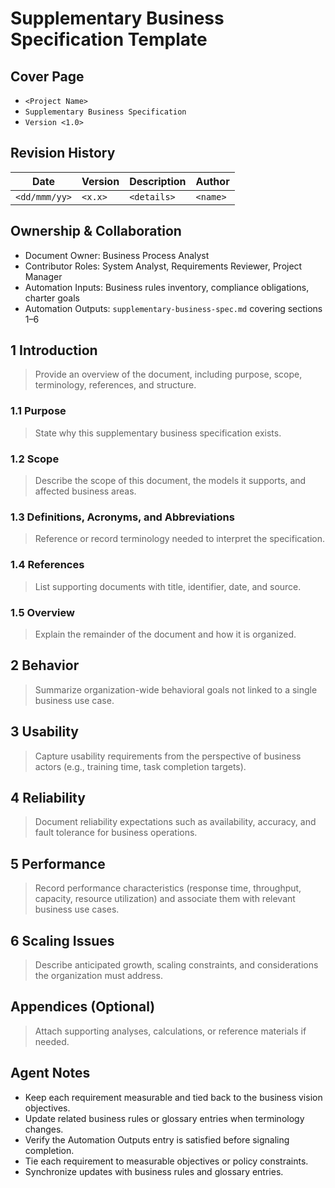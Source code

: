 # Supplementary Business Specification Template

## Cover Page
- `<Project Name>`
- `Supplementary Business Specification`
- `Version <1.0>`

## Revision History
| Date | Version | Description | Author |
| --- | --- | --- | --- |
| `<dd/mmm/yy>` | `<x.x>` | `<details>` | `<name>` |

## Ownership & Collaboration
- Document Owner: Business Process Analyst
- Contributor Roles: System Analyst, Requirements Reviewer, Project Manager
- Automation Inputs: Business rules inventory, compliance obligations, charter goals
- Automation Outputs: `supplementary-business-spec.md` covering sections 1–6

## 1 Introduction
> Provide an overview of the document, including purpose, scope, terminology, references, and structure.

### 1.1 Purpose
> State why this supplementary business specification exists.

### 1.2 Scope
> Describe the scope of this document, the models it supports, and affected business areas.

### 1.3 Definitions, Acronyms, and Abbreviations
> Reference or record terminology needed to interpret the specification.

### 1.4 References
> List supporting documents with title, identifier, date, and source.

### 1.5 Overview
> Explain the remainder of the document and how it is organized.

## 2 Behavior
> Summarize organization-wide behavioral goals not linked to a single business use case.

## 3 Usability
> Capture usability requirements from the perspective of business actors (e.g., training time, task completion targets).

## 4 Reliability
> Document reliability expectations such as availability, accuracy, and fault tolerance for business operations.

## 5 Performance
> Record performance characteristics (response time, throughput, capacity, resource utilization) and associate them with relevant business use cases.

## 6 Scaling Issues
> Describe anticipated growth, scaling constraints, and considerations the organization must address.

## Appendices (Optional)
> Attach supporting analyses, calculations, or reference materials if needed.

## Agent Notes
- Keep each requirement measurable and tied back to the business vision objectives.
- Update related business rules or glossary entries when terminology changes.
- Verify the Automation Outputs entry is satisfied before signaling completion.
- Tie each requirement to measurable objectives or policy constraints.
- Synchronize updates with business rules and glossary entries.
